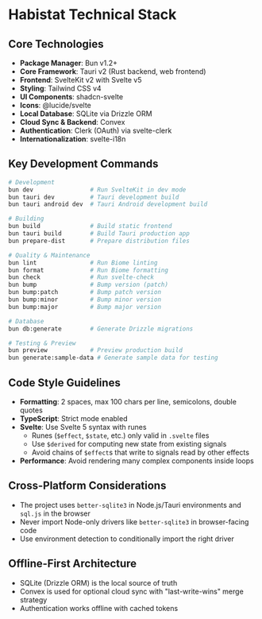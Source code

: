 # Habistat Technical Stack

## Core Technologies

- **Package Manager**: Bun v1.2+
- **Core Framework**: Tauri v2 (Rust backend, web frontend)
- **Frontend**: SvelteKit v2 with Svelte v5
- **Styling**: Tailwind CSS v4
- **UI Components**: shadcn-svelte
- **Icons**: @lucide/svelte
- **Local Database**: SQLite via Drizzle ORM
- **Cloud Sync & Backend**: Convex
- **Authentication**: Clerk (OAuth) via svelte-clerk
- **Internationalization**: svelte-i18n

## Key Development Commands

```bash
# Development
bun dev                # Run SvelteKit in dev mode
bun tauri dev          # Tauri development build
bun tauri android dev  # Tauri Android development build

# Building
bun build              # Build static frontend
bun tauri build        # Build Tauri production app
bun prepare-dist       # Prepare distribution files

# Quality & Maintenance
bun lint               # Run Biome linting
bun format             # Run Biome formatting
bun check              # Run svelte-check
bun bump               # Bump version (patch)
bun bump:patch         # Bump patch version
bun bump:minor         # Bump minor version
bun bump:major         # Bump major version

# Database
bun db:generate        # Generate Drizzle migrations

# Testing & Preview
bun preview            # Preview production build
bun generate:sample-data # Generate sample data for testing
```

## Code Style Guidelines

- **Formatting**: 2 spaces, max 100 chars per line, semicolons, double quotes
- **TypeScript**: Strict mode enabled
- **Svelte**: Use Svelte 5 syntax with runes
  - Runes (`$effect`, `$state`, etc.) only valid in `.svelte` files
  - Use `$derived` for computing new state from existing signals
  - Avoid chains of `$effect`s that write to signals read by other effects
- **Performance**: Avoid rendering many complex components inside loops

## Cross-Platform Considerations

- The project uses `better-sqlite3` in Node.js/Tauri environments and `sql.js` in the browser
- Never import Node-only drivers like `better-sqlite3` in browser-facing code
- Use environment detection to conditionally import the right driver

## Offline-First Architecture

- SQLite (Drizzle ORM) is the local source of truth
- Convex is used for optional cloud sync with "last-write-wins" merge strategy
- Authentication works offline with cached tokens
